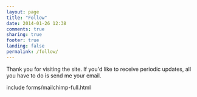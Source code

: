 ```yaml
---
layout: page
title: "Follow"
date: 2014-01-26 12:38
comments: true
sharing: true
footer: true
landing: false
permalink: /follow/
---
```


Thank you for visiting the site. If you'd like to receive periodic updates, all you have to do is send me your email.

 include forms/mailchimp-full.html 